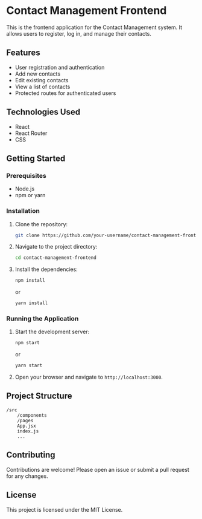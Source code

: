 # Contact Management Frontend

This is the frontend application for the Contact Management system. It allows users to register, log in, and manage their contacts.

## Features

- User registration and authentication
- Add new contacts
- Edit existing contacts
- View a list of contacts
- Protected routes for authenticated users

## Technologies Used

- React
- React Router
- CSS

## Getting Started

### Prerequisites

- Node.js
- npm or yarn

### Installation

1. Clone the repository:
    ```bash
    git clone https://github.com/your-username/contact-management-frontend.git
    ```
2. Navigate to the project directory:
    ```bash
    cd contact-management-frontend
    ```
3. Install the dependencies:
    ```bash
    npm install
    ```
    or
    ```bash
    yarn install
    ```

### Running the Application

1. Start the development server:
    ```bash
    npm start
    ```
    or
    ```bash
    yarn start
    ```
2. Open your browser and navigate to `http://localhost:3000`.

## Project Structure

```
/src
    /components
    /pages
    App.jsx
    index.js
    ...
```

## Contributing

Contributions are welcome! Please open an issue or submit a pull request for any changes.

## License

This project is licensed under the MIT License.
